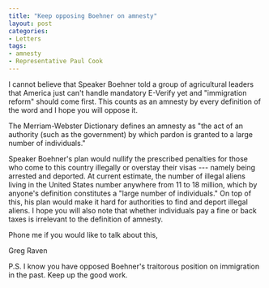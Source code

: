 ```yaml
---
title: "Keep opposing Boehner on amnesty"
layout: post
categories:
- Letters
tags:
- amnesty
- Representative Paul Cook
---
```


I cannot believe that Speaker Boehner told a group of agricultural leaders that America just can't handle mandatory E-Verify yet and "immigration reform" should come first. This counts as an amnesty by every definition of the word and I hope you will oppose it.

The Merriam-Webster Dictionary defines an amnesty as "the act of an authority (such as the government) by which pardon is granted to a large number of individuals."

Speaker Boehner's plan would nullify the prescribed penalties for those who come to this country illegally or overstay their visas --- namely being arrested and deported. At current estimate, the number of illegal aliens living in the United States number anywhere from 11 to 18 million, which by anyone's definition constitutes a "large number of individuals." On top of this, his plan would make it hard for authorities to find and deport illegal aliens. I hope you will also note that whether individuals pay a fine or back taxes is irrelevant to the definition of amnesty.

Phone me if you would like to talk about this,

Greg Raven

P.S. I know you have opposed Boehner's traitorous position on immigration in the past. Keep up the good work.